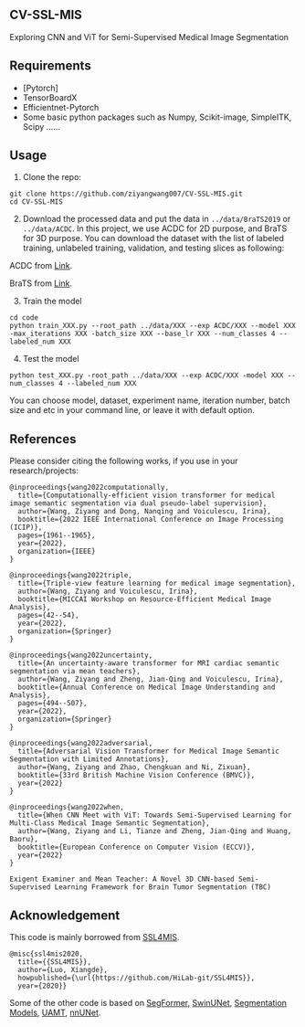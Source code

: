 ## CV-SSL-MIS
Exploring CNN and ViT for Semi-Supervised Medical Image Segmentation


## Requirements
* [Pytorch]
* TensorBoardX
* Efficientnet-Pytorch
* Some basic python packages such as Numpy, Scikit-image, SimpleITK, Scipy ......


## Usage

1. Clone the repo:
```
git clone https://github.com/ziyangwang007/CV-SSL-MIS.git 
cd CV-SSL-MIS
```
2. Download the processed data and put the data in `../data/BraTS2019` or `../data/ACDC`. In this project, we use ACDC for 2D purpose, and BraTS for 3D purpose. You can download the dataset with the list of labeled training, unlabeled training, validation, and testing slices as following:


ACDC from [Link](https://drive.google.com/file/d/1erKoNzknobgn7gZYEXylsJFYqq-gc6xQ/view?usp=share_link).

BraTS from [Link](https://drive.google.com/file/d/1erKoNzknobgn7gZYEXylsJFYqq-gc6xQ/view?usp=share_link).


3. Train the model
```
cd code
python train_XXX.py --root_path ../data/XXX --exp ACDC/XXX --model XXX -max_iterations XXX -batch_size XXX --base_lr XXX --num_classes 4 --labeled_num XXX
```

4. Test the model
```
python test_XXX.py -root_path ../data/XXX --exp ACDC/XXX -model XXX --num_classes 4 --labeled_num XXX
```

You can choose model, dataset, experiment name, iteration number, batch size and etc in your command line, or leave it with default option.

## References

Please consider citing the following works, if you use in your research/projects:

	@inproceedings{wang2022computationally,
	  title={Computationally-efficient vision transformer for medical image semantic segmentation via dual pseudo-label supervision},
	  author={Wang, Ziyang and Dong, Nanqing and Voiculescu, Irina},
	  booktitle={2022 IEEE International Conference on Image Processing (ICIP)},
	  pages={1961--1965},
	  year={2022},
	  organization={IEEE}
	}

	@inproceedings{wang2022triple,
	  title={Triple-view feature learning for medical image segmentation},
	  author={Wang, Ziyang and Voiculescu, Irina},
	  booktitle={MICCAI Workshop on Resource-Efficient Medical Image Analysis},
	  pages={42--54},
	  year={2022},
	  organization={Springer}
	}

	@inproceedings{wang2022uncertainty,
	  title={An uncertainty-aware transformer for MRI cardiac semantic segmentation via mean teachers},
	  author={Wang, Ziyang and Zheng, Jian-Qing and Voiculescu, Irina},
	  booktitle={Annual Conference on Medical Image Understanding and Analysis},
	  pages={494--507},
	  year={2022},
	  organization={Springer}
	}

	@inproceedings{wang2022adversarial,
	  title={Adversarial Vision Transformer for Medical Image Semantic Segmentation with Limited Annotations},
	  author={Wang, Ziyang and Zhao, Chengkuan and Ni, Zixuan},
	  booktitle={33rd British Machine Vision Conference (BMVC)},
	  year={2022}
	}

	@inproceedings{wang2022when,
	  title={When CNN Meet with ViT: Towards Semi-Supervised Learning for Multi-Class Medical Image Semantic Segmentation},
	  author={Wang, Ziyang and Li, Tianze and Zheng, Jian-Qing and Huang, Baoru},
	  booktitle={European Conference on Computer Vision (ECCV)},
	  year={2022}
	}

	Exigent Examiner and Mean Teacher: A Novel 3D CNN-based Semi-Supervised Learning Framework for Brain Tumor Segmentation (TBC)



## Acknowledgement

This code is mainly borrowed from [SSL4MIS](https://github.com/HiLab-git/SSL4MIS).

	@misc{ssl4mis2020,
	  title={{SSL4MIS}},
	  author={Luo, Xiangde},
	  howpublished={\url{https://github.com/HiLab-git/SSL4MIS}},
	  year={2020}}

Some of the other code is based on [SegFormer](https://github.com/NVlabs/SegFormer), [SwinUNet](https://github.com/HuCaoFighting/Swin-Unet), [Segmentation Models](https://github.com/qubvel/segmentation_models.pytorch), [UAMT](https://github.com/yulequan/UA-MT), [nnUNet](https://github.com/MIC-DKFZ/nnUNet).
